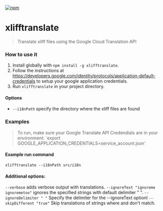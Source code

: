[![npm][npm-badge]][npm-badge-url]

# xlifftranslate
> Translate xliff files using the Google Cloud Translation API

### How to use it

1. Install globally with `npm install -g xlifftranslate`.
2. Follow the instructions at https://developers.google.com/identity/protocols/application-default-credentials to setup your google application credentials.
3. Run `xlifftranslate` in your project directory.

#### Options
- `--i18nPath` specify the directory where the xliff files are found

### Examples

> To run, make sure your Google Translate API Credendials are in your environment:
`export GOOGLE_APPLICATION_CREDENTIALS=service_account.json' 

#### Example run command
`xlifftranslate --i18nPath src/i18n`

#### Additional options:
`--verbose` adds verbose output with translations.
`--ignoreText "ignoreme ignoremetoo"` ignores the specified strings with default delimiter " ".
`--ignoreDelimiter " "` Specify the delimiter for the --ignoreText optionl
`--skipDifferent "true"` Skip translations of strings where <source> and <target> don't match. 

[npm-badge]: https://img.shields.io/npm/v/xlifftranslate.svg
[npm-badge-url]: https://www.npmjs.com/package/xlifftranslate
